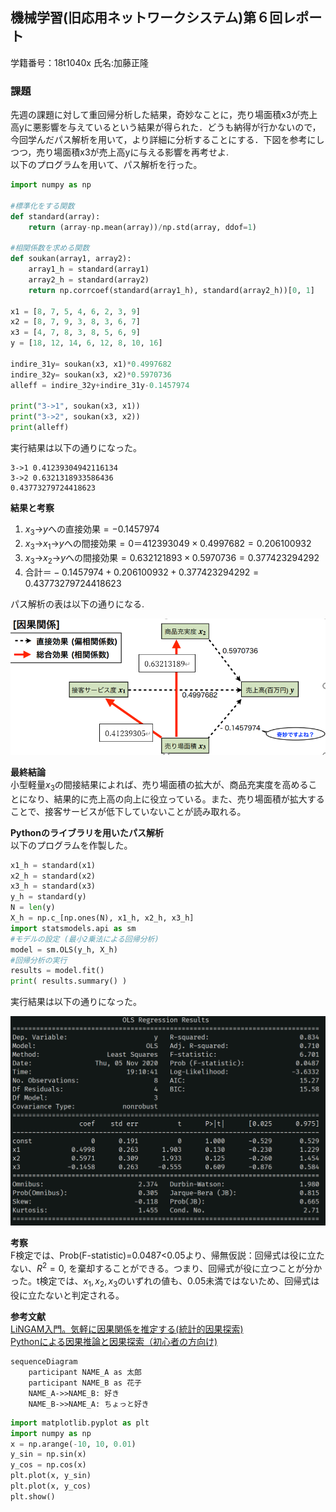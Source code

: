 ## 機械学習(旧応用ネットワークシステム)第６回レポート
学籍番号：18t1040x 氏名:加藤正隆  

### 課題  
先週の課題に対して重回帰分析した結果，奇妙なことに，売り場面積x3が売上高yに悪影響を与えているという結果が得られた．どうも納得が行かないので，今回学んだパス解析を用いて，より詳細に分析することにする．下図を参考にしつつ，売り場面積x3が売上高yに与える影響を再考せよ.  
以下のプログラムを用いて、パス解析を行った。  
```python
import numpy as np

#標準化をする関数
def standard(array):
    return (array-np.mean(array))/np.std(array, ddof=1)

#相関係数を求める関数
def soukan(array1, array2):
    array1_h = standard(array1)
    array2_h = standard(array2)
    return np.corrcoef(standard(array1_h), standard(array2_h))[0, 1]

x1 = [8, 7, 5, 4, 6, 2, 3, 9]
x2 = [8, 7, 9, 3, 8, 3, 6, 7]
x3 = [4, 7, 8, 3, 8, 5, 6, 9]
y = [18, 12, 14, 6, 12, 8, 10, 16]

indire_31y= soukan(x3, x1)*0.4997682
indire_32y= soukan(x3, x2)*0.5970736
alleff = indire_32y+indire_31y-0.1457974 

print("3->1", soukan(x3, x1))
print("3->2", soukan(x3, x2))
print(alleff)
```
実行結果は以下の通りになった。  
```
3->1 0.41239304942116134
3->2 0.6321318933586436
0.43773279724418623
```
**結果と考察**  
1. $x_3$->$y$への直接効果$=-0.1457974$
2. $x_3$->$x_{1}$->$y$への間接効果$=0＝412393049\times0.4997682=0.206100932$
2. $x_3$->$x_{2}$->$y$への間接効果$=0.632121893\times0.5970736=0.377423294292$  
4. 合計$＝-0.1457974+0.206100932+0.377423294292=0.43773279724418623$  

 パス解析の表は以下の通りになる.  

 ![](2020-11-05-18-23-14.png)

**最終結論**  
小型軽量$x_3$の間接結果によれば、売り場面積の拡大が、商品充実度を高めることになり、結果的に売上高の向上に役立っている。また、売り場面積が拡大することで、接客サービスが低下していないことが読み取れる。  

**Pythonのライブラリを用いたパス解析**  
以下のプログラムを作製した。
```python
x1_h = standard(x1)
x2_h = standard(x2)
x3_h = standard(x3)
y_h = standard(y)
N = len(y)
X_h = np.c_[np.ones(N), x1_h, x2_h, x3_h] 
import statsmodels.api as sm
#モデルの設定 (最小2乗法による回帰分析)
model = sm.OLS(y_h, X_h)
#回帰分析の実行
results = model.fit()
print( results.summary() )
```
実行結果は以下の通りになった。　　

![](2020-11-05-19-12-07.png)

**考察**  
F検定では、Prob(F-statistic)=0.0487<0.05より、帰無仮説：回帰式は役に立たない、$R^2=0$, を棄却することができる。つまり、回帰式が役に立つことが分かった。t検定では、$x_1, x_2, x_3$のいずれの値も、0.05未満ではないため、回帰式は役に立たないと判定される。

**参考文献**  
[LiNGAM入門。気軽に因果関係を推定する(統計的因果探索)](https://qiita.com/tawash/items/73d570cdabebe863df67)  
[Pythonによる因果推論と因果探索（初心者の方向け)](https://qiita.com/sugulu_Ogawa_ISID/items/2cffb239b44853b07f70)

``` mermaid
sequenceDiagram
    participant NAME_A as 太郎
    participant NAME_B as 花子
    NAME_A->>NAME_B: 好き
    NAME_B->>NAME_A: ちょっと好き
```

```python
import matplotlib.pyplot as plt
import numpy as np
x = np.arange(-10, 10, 0.01)
y_sin = np.sin(x)
y_cos = np.cos(x)
plt.plot(x, y_sin)
plt.plot(x, y_cos)
plt.show()
```